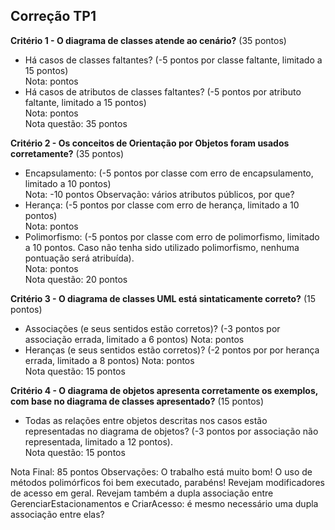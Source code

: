 Correção TP1
---

**Critério 1 - O diagrama de classes atende ao cenário?** (35 pontos)
- Há casos de classes faltantes? (-5 pontos por classe faltante, limitado a 15 
  pontos)  
  Nota:  pontos
- Há casos de atributos de classes faltantes? (-5 pontos por atributo faltante,
  limitado a 15 pontos)  
  Nota:  pontos  
  Nota questão: 35 pontos

**Critério 2 - Os conceitos de Orientação por Objetos foram usados
corretamente?** (35 pontos)
- Encapsulamento: (-5 pontos por classe com erro de encapsulamento, limitado a
  10 pontos)  
  Nota: -10 pontos
  Observação: vários atributos públicos, por que? 
- Herança: (-5 pontos por classe com erro de herança, limitado a 10 pontos)  
  Nota:  pontos
- Polimorfismo: (-5 pontos por classe com erro de polimorfismo, limitado a 10
  pontos. Caso não tenha sido utilizado polimorfismo, nenhuma pontuação será
  atribuída).  
  Nota:  pontos  
  Nota questão: 20 pontos

**Critério 3 - O diagrama de classes UML está sintaticamente correto?** (15
pontos)
- Associações (e seus sentidos estão corretos)?  (-3 pontos por associação
  errada, limitado a 6 pontos)
  Nota:  pontos  
- Heranças (e seus sentidos estão corretos)? (-2 pontos por por herança errada,
  limitado a 8 pontos) 
  Nota:  pontos  
  Nota questão: 15 pontos

**Critério 4 - O diagrama de objetos apresenta corretamente os exemplos, com
base no diagrama de classes apresentado?** (15 pontos)
- Todas as relações entre objetos descritas nos casos estão representadas no
  diagrama de objetos? (-3 pontos por associação não representada, limitado a 12
  pontos).  
  Nota questão: 15 pontos

Nota Final: 85 pontos
Observações: O trabalho está muito bom! O uso de métodos polimórficos foi bem
executado, parabéns! Revejam modificadores de acesso em geral. Revejam também a
dupla associação entre GerenciarEstacionamentos e CriarAcesso: é mesmo
necessário uma dupla associação entre elas?
